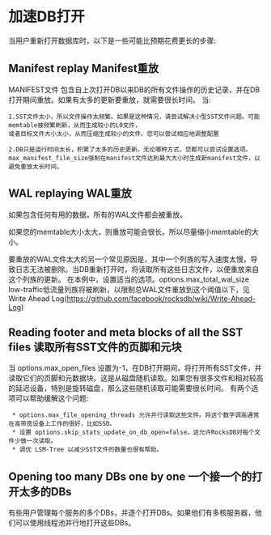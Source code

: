 # 加速DB打开

当用户重新打开数据库时，以下是一些可能比预期花费更长的步骤:

## Manifest replay Manifest重放

MANIFEST文件 包含自上次打开DB以来DB的所有文件操作的历史记录，并在DB打开期间重放。如果有太多的更新要重放，就需要很长时间。 当:

    1.SST文件太小，所以文件操作太频繁。如果是这种情况，请尝试解决小型SST文件问题。可能memtable被频繁刷新，从而生成较小的L0文件，
    或者目标文件大小太小，从而压缩生成较小的文件。您可以尝试相应地调整配置
    
    2.DB只是运行时间太长，积累了太多的历史更新。无论哪种方式，您都可以尝试设置选项。
    max_manifest_file_size强制在manifest文件达到最大大小时生成新manifest文件，以避免重放太长时间。
    
## WAL replaying WAL重放

如果包含任何有用的数据，所有的WAL文件都会被重放。

如果您的memtable大小太大，则重放可能会很长。所以尽量缩小memtable的大小。

要重放的WAL文件太大的另一个常见原因是，其中一个列族的写入速度太慢，导致日志无法被删除。当DB重新打开时，将读取所有这些日志文件，以便重放来自这个列族的更新。
在本例中，设置适当的选项。options.max_total_wal_size low-traffic低流量列族将被刷新，以限制总WAL文件重放到这个阈值以下，见 Write Ahead Log(https://github.com/facebook/rocksdb/wiki/Write-Ahead-Log)

## Reading footer and meta blocks of all the SST files 读取所有SST文件的页脚和元块

当 options.max_open_files 设置为-1，在DB打开期间，将打开所有SST文件，并读取它们的页脚和元数据块。这是从磁盘随机读取。如果您有很多文件和相对较高的延迟设备，特别是旋转磁盘，那么这些随机读取可能需要很长时间。
有两个选项可以帮助缓解这个问题:

     * options.max_file_opening_threads 允许并行读取这些文件。将这个数字调高通常在高带宽设备上工作的很好，比如SSD。
     * 设置 options.skip_stats_update_on_db_open=false，这允许RocksDB对每个文件少做一次读取。
     * 调优 LSM-Tree 以减少SST文件的数量也很有帮助。

## Opening too many DBs one by one 一个接一个的打开太多的DBs

有些用户管理每个服务的多个DBs，并逐个打开DBs。如果他们有多核服务器，他们可以使用线程池并行地打开这些DBs。
